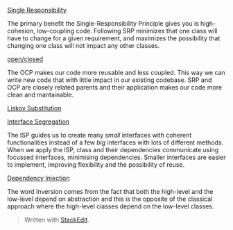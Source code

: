 [Single Responsibility](https://ilclubdellesei.wordpress.com/2017/07/05/solid-principles-by-examples-single-responsability/)

The primary benefit the Single-Responsibility Principle gives you is high-cohesion, low-coupling code. Following SRP minimizes that one class will have to change for a given requirement, and maximizes the possibility that changing one class will not impact any other classes.

[open/closed](https://ilclubdellesei.wordpress.com/2017/07/10/solid-principles-by-examples-openclosed/)

The OCP makes our code more reusable and less coupled. This way we can write new code that with little impact in our existing codebase. SRP and OCP are closely related parents and their application makes our code more clean and mantainable.

[Liskov Substitution ](https://ilclubdellesei.wordpress.com/2017/08/17/solid-principles-by-examples-liskov-substitution-principle/)



[Interface Segregation](https://ilclubdellesei.wordpress.com/2017/09/02/solid-principles-by-example-interface-segregation/)

The ISP guides us to create many _small_ interfaces with coherent functionalities instead of a few _big_ interfaces with lots of different methods. When we apply the ISP, class and their dependencies communicate using focussed interfaces, minimising dependencies. Smaller interfaces are easier to implement, improving flexibility and the possibility of reuse.

[Dependency Injection](https://ilclubdellesei.wordpress.com/2017/09/05/solid-principles-by-example-dependency-inversion/)

The word Inversion comes from the fact that both the high-level and the low-level depend on abstraction and this is the opposite of the classical approach where the high-level classes depend on the low-level classes.



> Written with [StackEdit](https://stackedit.io/).
<!--stackedit_data:
eyJoaXN0b3J5IjpbLTE3NjcwNjkwOTldfQ==
-->